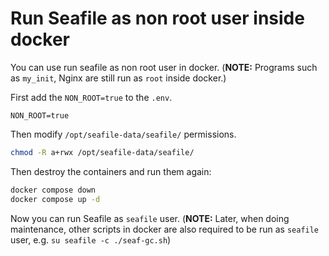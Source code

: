 # Run Seafile as non root user inside docker

You can use run seafile as non root user in docker. (**NOTE:** Programs such as `my_init`, Nginx are still run as `root` inside docker.)

First add the `NON_ROOT=true` to the `.env`.

```env
NON_ROOT=true
```

Then modify `/opt/seafile-data/seafile/` permissions.

```bash
chmod -R a+rwx /opt/seafile-data/seafile/
```

Then destroy the containers and run them again:

```bash
docker compose down
docker compose up -d
```

Now you can run Seafile as `seafile` user. (**NOTE:** Later, when doing maintenance, other scripts in docker are also required to be run as `seafile` user, e.g. `su seafile -c ./seaf-gc.sh`)